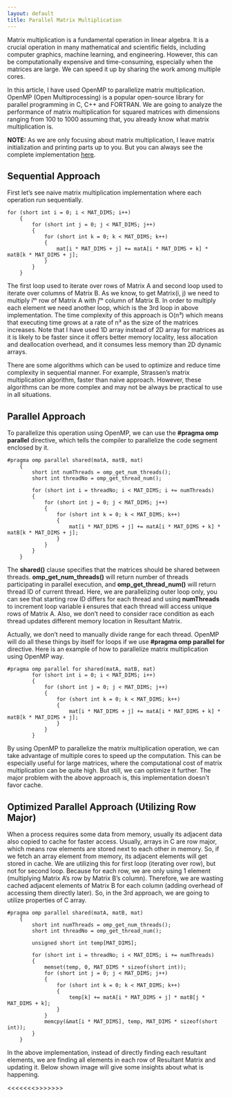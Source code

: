 ```yaml
---
layout: default
title: Parallel Matrix Multiplication
---
```


Matrix multiplication is a fundamental operation in linear algebra. It is a crucial operation in many mathematical and scientific fields, including computer graphics, machine learning, and engineering. However, this can be computationally expensive and time-consuming, especially when the matrices are large. We can speed it up by sharing the work among multiple cores.

In this article, I have used OpenMP to parallelize matrix multiplication. OpenMP (Open Multiprocessing) is a popular open-source library for parallel programming in C, C++ and FORTRAN. We are going to analyze the performance of matrix multiplication for squared matrices with dimensions ranging from 100 to 1000 assuming that, you already know what matrix multiplication is.

**NOTE:** As we are only focusing about matrix multiplication, I leave matrix initialization and printing parts up to you. But you can always see the complete implementation [here](https://github.com/Karthick47v2/parallel-matrix-multiplication).

## Sequential Approach

First let’s see naive matrix multiplication implementation where each operation run sequentially.

```
for (short int i = 0; i < MAT_DIMS; i++)
    {
        for (short int j = 0; j < MAT_DIMS; j++)
        {
            for (short int k = 0; k < MAT_DIMS; k++)
            {
                mat[i * MAT_DIMS + j] += matA[i * MAT_DIMS + k] * matB[k * MAT_DIMS + j];
            }
        }
    }
```

The first loop used to iterate over rows of Matrix A and second loop used to iterate over columns of Matrix B. As we know, to get Matrix(i, j) we need to multiply iᵗʰ row of Matrix A with jᵗʰ column of Matrix B. In order to multiply each element we need another loop, which is the 3rd loop in above implementation. The time complexity of this approach is O(n³) which means that executing time grows at a rate of n³ as the size of the matrices increases. Note that I have used 1D array instead of 2D array for matrices as it is likely to be faster since it offers better memory locality, less allocation and deallocation overhead, and it consumes less memory than 2D dynamic arrays.

There are some algorithms which can be used to optimize and reduce time complexity in sequential manner. For example, Strassen’s matrix multiplication algorithm, faster than naive approach. However, these algorithms can be more complex and may not be always be practical to use in all situations.

## Parallel Approach

To parallelize this operation using OpenMP, we can use the **#pragma omp parallel** directive, which tells the compiler to parallelize the code segment enclosed by it.

```
#pragma omp parallel shared(matA, matB, mat)
    {
        short int numThreads = omp_get_num_threads();
        short int threadNo = omp_get_thread_num();

        for (short int i = threadNo; i < MAT_DIMS; i += numThreads)
        {
            for (short int j = 0; j < MAT_DIMS; j++)
            {
                for (short int k = 0; k < MAT_DIMS; k++)
                {
                    mat[i * MAT_DIMS + j] += matA[i * MAT_DIMS + k] * matB[k * MAT_DIMS + j];
                }
            }
        }
    }
```

The **shared()** clause specifies that the matrices should be shared between threads. **omp_get_num_threads()** will return number of threads participating in parallel execution, and **omp_get_thread_num()** will return thread ID of current thread. Here, we are parallelizing outer loop only, you can see that starting row ID differs for each thread and using **numThreads** to increment loop variable **i** ensures that each thread will access unique rows of Matrix A. Also, we don’t need to consider race condition as each thread updates different memory location in Resultant Matrix.

Actually, we don’t need to manually divide range for each thread. OpenMP will do all these things by itself for loops if we use **#pragma omp parallel for** directive. Here is an example of how to parallelize matrix multiplication using OpenMP way.

```
#pragma omp parallel for shared(matA, matB, mat)
        for (short int i = 0; i < MAT_DIMS; i++)
        {
            for (short int j = 0; j < MAT_DIMS; j++)
            {
                for (short int k = 0; k < MAT_DIMS; k++)
                {
                    mat[i * MAT_DIMS + j] += matA[i * MAT_DIMS + k] * matB[k * MAT_DIMS + j];
                }
            }
        }
```

By using OpenMP to parallelize the matrix multiplication operation, we can take advantage of multiple cores to speed up the computation. This can be especially useful for large matrices, where the computational cost of matrix multiplication can be quite high. But still, we can optimize it further. The major problem with the above approach is, this implementation doesn’t favor cache.

## Optimized Parallel Approach (Utilizing Row Major)

When a process requires some data from memory, usually its adjacent data also copied to cache for faster access. Usually, arrays in C are row major, which means row elements are stored next to each other in memory. So, if we fetch an array element from memory, its adjacent elements will get stored in cache. We are utilizing this for first loop (iterating over row), but not for second loop. Because for each row, we are only using 1 element (multiplying Matrix A’s row by Matrix B’s column). Therefore, we are wasting cached adjacent elements of Matrix B for each column (adding overhead of accessing them directly later). So, in the 3rd approach, we are going to utilize properties of C array.

```
#pragma omp parallel shared(matA, matB, mat)
    {
        short int numThreads = omp_get_num_threads();
        short int threadNo = omp_get_thread_num();

        unsigned short int temp[MAT_DIMS];

        for (short int i = threadNo; i < MAT_DIMS; i += numThreads)
        {
            memset(temp, 0, MAT_DIMS * sizeof(short int));
            for (short int j = 0; j < MAT_DIMS; j++)
            {
                for (short int k = 0; k < MAT_DIMS; k++)
                {
                    temp[k] += matA[i * MAT_DIMS + j] * matB[j * MAT_DIMS + k];
                }
            }
            memcpy(&mat[i * MAT_DIMS], temp, MAT_DIMS * sizeof(short int));
        }
    }
```

In the above implementation, instead of directly finding each resultant elements, we are finding all elements in each row of Resultant Matrix and updating it. Below shown image will give some insights about what is happening.

<<<<<<<<PIC>>>>>>>>
